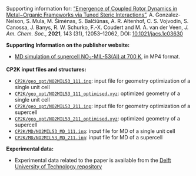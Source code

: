 Supporting information for: [“Emergence of Coupled Rotor Dynamics in Metal−Organic Frameworks via Tuned Steric Interactions”](https://doi.org/10.1021/jacs.1c03630), A. Gonzalez-Nelson, S. Mula, M. Šimėnas, S. Balčiūnas, A. R. Altenhof, C. S. Vojvodin, S. Canossa, J. Banys, R. W. Schurko, F.-X. Coudert and M. A. van der Veen, _J. Am. Chem. Soc._, **2021**, 143 (31), 12053–12062, DOI: [10.1021/jacs.1c03630](https://doi.org/10.1021/jacs.1c03630)



**Supporting Information on the publisher website:**

- [MD simulation of supercell NO<sub>2</sub>-MIL-53(Al) at 700 K](MD_video.mp4), in MP4 format.


**CP2K input files and structures:**

- [`CP2K/geo_opt/NO2MIL53_111.inp`](CP2K/geo_opt/NO2MIL53_111.inp): input file for geometry optimization of a single unit cell
- [`CP2K/geo_opt/NO2MIL53_111_optimised.xyz`](CP2K/geo_opt/NO2MIL53_111_optimised.xyz): optimized geometry of a single unit cell
- [`CP2K/geo_opt/NO2MIL53_211.inp`](CP2K/geo_opt/NO2MIL53_211.inp): input file for geometry optimization of a supercell
- [`CP2K/geo_opt/NO2MIL53_211_optimised.xyz`](CP2K/geo_opt/NO2MIL53_211_optimised.xyz): optimized geometry of a supercell
- [`CP2K/MD/NO2MIL53_MD_111.inp`](CP2K/MD/NO2MIL53_MD_111.inp): input file for MD of a single unit cell
- [`CP2K/MD/NO2MIL53_MD_211.inp`](CP2K/MD/NO2MIL53_MD_211.inp): input file for MD of a supercell


**Experimental data:**

- Experimental data related to the paper is available from the [Delft University of Technology repository](https://doi.org/10.4121/15059757)
